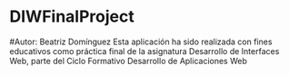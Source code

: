 # DIWFinalProject

#Autor: Beatriz Domínguez
Esta aplicación ha sido realizada con fines educativos como práctica final de la asignatura Desarrollo de Interfaces Web, parte del Ciclo Formativo Desarrollo de Aplicaciones Web